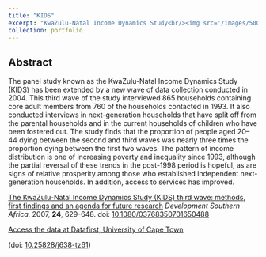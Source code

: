 ```yaml
---
title: "KIDS"
excerpt: "KwaZulu-Natal Income Dynamics Study<br/><img src='/images/500x300.png'>"
collection: portfolio
---
```

## Abstract


The panel study known as the KwaZulu-Natal Income Dynamics Study (KIDS) has been extended by a new wave of data collection conducted in 2004. This third wave of the study interviewed 865 households containing core adult members from 760 of the households contacted in 1993. It also conducted interviews in next-generation households that have split off from the parental households and in the current households of children who have been fostered out. The study finds that the proportion of people aged 20–44 dying between the second and third waves was nearly three times the proportion dying between the first two waves. The pattern of income distribution is one of increasing poverty and inequality since 1993, although the partial reversal of these trends in the post-1998 period is hopeful, as are signs of relative prosperity among those who established independent next-generation households. In addition, access to services has improved.

[The KwaZulu-Natal Income Dynamics Study (KIDS) third wave: methods, first findings and an agenda for future research](https://www.tandfonline.com/doi/full/10.1080/03768350701650488) *Development Southern Africa*, 2007, **24**, 629-648. doi: [10.1080/03768350701650488](https://doi.org/10.1080/03768350701650488)

[Access the data at Datafirst, University of Cape Town](http://www.datafirst.uct.ac.za/dataportal/index.php/catalog/286)

(doi: [10.25828/j638-tz61](https://doi.org/10.25828/j638-tz61))